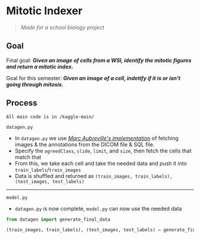 # Mitotic Indexer
> *Made for a school biology project*

## Goal
Final goal:
***Given an image of cells from a WSI, identify the mitotic figures and return a mitotic index.***


Goal for this semester:
***Given an image of a cell, indetify if it is or isn't going through mitosis.***

## Process

`All main code is in /kaggle-main/`

`datagen.py`
- In `datagen.py` we use [*Marc Aubreville's implementation*](https://www.kaggle.com/datasets/marcaubreville/mitosis-wsi-ccmct-training-set) of fetching images & the annotations from the DICOM file & SQL file.
- Specify the `agreedClass`, `slide`, `limit`, and `size`, then fetch the cells that match that
- From this, we take each cell and take the needed data and push it into `train_labels`/`train_images`
- Data is shuffled and returned as `(train_images, train_labels), (test_images, test_labels)`

---

`model.py`
- `datagen.py` is now complete, `model.py` can now use the needed data

```python
from datagen import generate_final_data

(train_images, train_labels), (test_images, test_labels) = generate_final_data()
```
